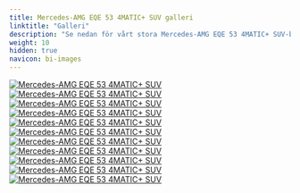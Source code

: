 ```yaml
---
title: Mercedes-AMG EQE 53 4MATIC+ SUV galleri
linktitle: "Galleri"
description: "Se nedan för vårt stora Mercedes-AMG EQE 53 4MATIC+ SUV-bildgalleri. Klicka på bilderna för högupplösta versioner."
weight: 10
hidden: true
navicon: bi-images
---
```

<!-- markdownlint-disable MD033 -->
<div class="row" id ="my-gallery">
	<div class="pswp-grid-item col-6 col-md-4">
		<a href="https://media.evkx.net/multimedia/models/mercedes/eqe_suv/eqe_53_4maticplus_suv/driverseats_1.jpg"
data-pswp-src="https://media.evkx.net/multimedia/models/mercedes/eqe_suv/eqe_53_4maticplus_suv/driverseats_1.jpg"
data-pswp-width="3000"
data-pswp-height="1702" 
target="_blank">
			<img src="https://media.evkx.net/multimedia/models/mercedes/eqe_suv/eqe_53_4maticplus_suv/driverseats_1_xst.jpg" alt="Mercedes-AMG EQE 53 4MATIC+ SUV" class="img-fluid img-thumbnail" />
		</a>
	</div>
	<div class="pswp-grid-item col-6 col-md-4">
		<a href="https://media.evkx.net/multimedia/models/mercedes/eqe_suv/eqe_53_4maticplus_suv/exterior_1.jpg"
data-pswp-src="https://media.evkx.net/multimedia/models/mercedes/eqe_suv/eqe_53_4maticplus_suv/exterior_1.jpg"
data-pswp-width="3000"
data-pswp-height="1999" 
target="_blank">
			<img src="https://media.evkx.net/multimedia/models/mercedes/eqe_suv/eqe_53_4maticplus_suv/exterior_1_xst.jpg" alt="Mercedes-AMG EQE 53 4MATIC+ SUV" class="img-fluid img-thumbnail" />
		</a>
	</div>
	<div class="pswp-grid-item col-6 col-md-4">
		<a href="https://media.evkx.net/multimedia/models/mercedes/eqe_suv/eqe_53_4maticplus_suv/headlights_1.jpg"
data-pswp-src="https://media.evkx.net/multimedia/models/mercedes/eqe_suv/eqe_53_4maticplus_suv/headlights_1.jpg"
data-pswp-width="3000"
data-pswp-height="1999" 
target="_blank">
			<img src="https://media.evkx.net/multimedia/models/mercedes/eqe_suv/eqe_53_4maticplus_suv/headlights_1_xst.jpg" alt="Mercedes-AMG EQE 53 4MATIC+ SUV" class="img-fluid img-thumbnail" />
		</a>
	</div>
	<div class="pswp-grid-item col-6 col-md-4">
		<a href="https://media.evkx.net/multimedia/models/mercedes/eqe_suv/eqe_53_4maticplus_suv/interior_1.jpg"
data-pswp-src="https://media.evkx.net/multimedia/models/mercedes/eqe_suv/eqe_53_4maticplus_suv/interior_1.jpg"
data-pswp-width="3000"
data-pswp-height="1923" 
target="_blank">
			<img src="https://media.evkx.net/multimedia/models/mercedes/eqe_suv/eqe_53_4maticplus_suv/interior_1_xst.jpg" alt="Mercedes-AMG EQE 53 4MATIC+ SUV" class="img-fluid img-thumbnail" />
		</a>
	</div>
	<div class="pswp-grid-item col-6 col-md-4">
		<a href="https://media.evkx.net/multimedia/models/mercedes/eqe_suv/eqe_53_4maticplus_suv/main_1.jpg"
data-pswp-src="https://media.evkx.net/multimedia/models/mercedes/eqe_suv/eqe_53_4maticplus_suv/main_1.jpg"
data-pswp-width="3000"
data-pswp-height="2001" 
target="_blank">
			<img src="https://media.evkx.net/multimedia/models/mercedes/eqe_suv/eqe_53_4maticplus_suv/main_1_xst.jpg" alt="Mercedes-AMG EQE 53 4MATIC+ SUV" class="img-fluid img-thumbnail" />
		</a>
	</div>
	<div class="pswp-grid-item col-6 col-md-4">
		<a href="https://media.evkx.net/multimedia/models/mercedes/eqe_suv/eqe_53_4maticplus_suv/screens_1.jpg"
data-pswp-src="https://media.evkx.net/multimedia/models/mercedes/eqe_suv/eqe_53_4maticplus_suv/screens_1.jpg"
data-pswp-width="3000"
data-pswp-height="1999" 
target="_blank">
			<img src="https://media.evkx.net/multimedia/models/mercedes/eqe_suv/eqe_53_4maticplus_suv/screens_1_xst.jpg" alt="Mercedes-AMG EQE 53 4MATIC+ SUV" class="img-fluid img-thumbnail" />
		</a>
	</div>
	<div class="pswp-grid-item col-6 col-md-4">
		<a href="https://media.evkx.net/multimedia/models/mercedes/eqe_suv/eqe_53_4maticplus_suv/secondrowseats_1.jpg"
data-pswp-src="https://media.evkx.net/multimedia/models/mercedes/eqe_suv/eqe_53_4maticplus_suv/secondrowseats_1.jpg"
data-pswp-width="3000"
data-pswp-height="2089" 
target="_blank">
			<img src="https://media.evkx.net/multimedia/models/mercedes/eqe_suv/eqe_53_4maticplus_suv/secondrowseats_1_xst.jpg" alt="Mercedes-AMG EQE 53 4MATIC+ SUV" class="img-fluid img-thumbnail" />
		</a>
	</div>
	<div class="pswp-grid-item col-6 col-md-4">
		<a href="https://media.evkx.net/multimedia/models/mercedes/eqe_suv/eqe_53_4maticplus_suv/secondrowseats_2.jpg"
data-pswp-src="https://media.evkx.net/multimedia/models/mercedes/eqe_suv/eqe_53_4maticplus_suv/secondrowseats_2.jpg"
data-pswp-width="3000"
data-pswp-height="2018" 
target="_blank">
			<img src="https://media.evkx.net/multimedia/models/mercedes/eqe_suv/eqe_53_4maticplus_suv/secondrowseats_2_xst.jpg" alt="Mercedes-AMG EQE 53 4MATIC+ SUV" class="img-fluid img-thumbnail" />
		</a>
	</div>
	<div class="pswp-grid-item col-6 col-md-4">
		<a href="https://media.evkx.net/multimedia/models/mercedes/eqe_suv/eqe_53_4maticplus_suv/trunk_1.jpg"
data-pswp-src="https://media.evkx.net/multimedia/models/mercedes/eqe_suv/eqe_53_4maticplus_suv/trunk_1.jpg"
data-pswp-width="3000"
data-pswp-height="1999" 
target="_blank">
			<img src="https://media.evkx.net/multimedia/models/mercedes/eqe_suv/eqe_53_4maticplus_suv/trunk_1_xst.jpg" alt="Mercedes-AMG EQE 53 4MATIC+ SUV" class="img-fluid img-thumbnail" />
		</a>
	</div>
	<div class="pswp-grid-item col-6 col-md-4">
		<a href="https://media.evkx.net/multimedia/models/mercedes/eqe_suv/eqe_53_4maticplus_suv/trunk_2.jpg"
data-pswp-src="https://media.evkx.net/multimedia/models/mercedes/eqe_suv/eqe_53_4maticplus_suv/trunk_2.jpg"
data-pswp-width="3000"
data-pswp-height="1999" 
target="_blank">
			<img src="https://media.evkx.net/multimedia/models/mercedes/eqe_suv/eqe_53_4maticplus_suv/trunk_2_xst.jpg" alt="Mercedes-AMG EQE 53 4MATIC+ SUV" class="img-fluid img-thumbnail" />
		</a>
	</div>
	<div class="pswp-grid-item col-6 col-md-4">
		<a href="https://media.evkx.net/multimedia/models/mercedes/eqe_suv/eqe_53_4maticplus_suv/wheels_1.jpg"
data-pswp-src="https://media.evkx.net/multimedia/models/mercedes/eqe_suv/eqe_53_4maticplus_suv/wheels_1.jpg"
data-pswp-width="3000"
data-pswp-height="1999" 
target="_blank">
			<img src="https://media.evkx.net/multimedia/models/mercedes/eqe_suv/eqe_53_4maticplus_suv/wheels_1_xst.jpg" alt="Mercedes-AMG EQE 53 4MATIC+ SUV" class="img-fluid img-thumbnail" />
		</a>
	</div>
</div>
<script type="module">
  import PhotoSwipeLightbox from '/js/photoswipe-lightbox.esm.js';
    const lightbox = new PhotoSwipeLightbox({
       gallery: '#my-gallery',
        children: 'a',
        pswpModule: () => import('/js/photoswipe.esm.js')
    });
lightbox.init();
</script>
